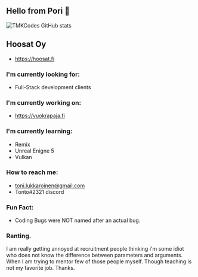 ## Hello from Pori 👋

![TMKCodes GitHub stats](https://github-readme-stats.vercel.app/api?username=tmkcodes&theme=dark&show_icons=true)

## Hoosat Oy
 * https://hoosat.fi


### I'm currently looking for:
 * Full-Stack development clients

### I'm currently working on: 
 * https://vuokrapaja.fi

### I'm currently learning:
 * Remix
 * Unreal Enigne 5
 * Vulkan

### How to reach me:
 * toni.lukkaroinen@gmail.com
 * Tonto#2321 discord

### Fun Fact:
 * Coding Bugs were NOT named after an actual bug. 

### Ranting.

I am really getting annoyed at recruitment people
thinking i'm some idiot who does not know the difference
between parameters and arguments. When I am trying
to mentor few of those people myself. Though teaching
is not my favorite job. Thanks.
